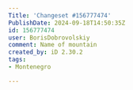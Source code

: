 ```yaml
---
Title: 'Changeset #156777474'
PublishDate: 2024-09-18T14:50:35Z
id: 156777474
user: BorisDobrovolskiy
comment: Name of mountain
created_by: iD 2.30.2
tags:
- Montenegro

---
```

